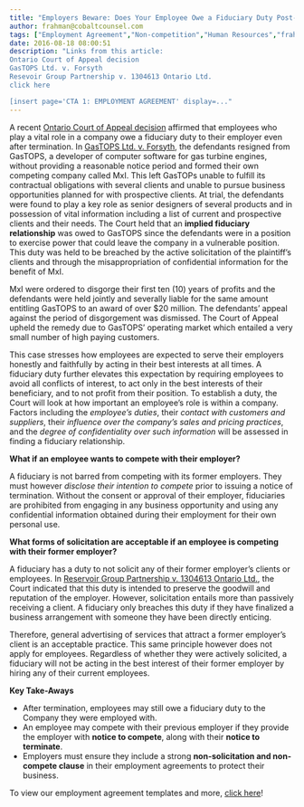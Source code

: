 ```yaml
---
title: "Employers Beware: Does Your Employee Owe a Fiduciary Duty Post-Termination?"
author: frahman@cobaltcounsel.com
tags: ["Employment Agreement","Non-competition","Human Resources","frahman"]
date: 2016-08-18 08:00:51
description: "Links from this article:
Ontario Court of Appeal decision
GasTOPS Ltd. v. Forsyth
Resevoir Group Partnership v. 1304613 Ontario Ltd.
click here

[insert page='CTA 1: EMPLOYMENT AGREEMENT' display=..."
---
```


 



A recent [Ontario Court of Appeal decision](http://www.canlii.org/en/on/onca/doc/2012/2012onca134/2012onca134.html) affirmed that employees who play a vital role in a company owe a fiduciary duty to their employer even after termination. In [GasTOPS Ltd. v. Forsyth](http://www.canlii.org/en/on/onsc/doc/2009/2009canlii66153/2009canlii66153.html), the defendants resigned from GasTOPS, a developer of computer software for gas turbine engines, without providing a reasonable notice period and formed their own competing company called MxI. This left GasTOPs unable to fulfill its contractual obligations with several clients and unable to pursue business opportunities planned for with prospective clients. At trial, the defendants were found to play a key role as senior designers of several products and in possession of vital information including a list of current and prospective clients and their needs. The Court held that an **implied fiduciary relationship** was owed to GasTOPS since the defendants were in a position to exercise power that could leave the company in a vulnerable position. This duty was held to be breached by the active solicitation of the plaintiff’s clients and through the misappropriation of confidential information for the benefit of MxI.

MxI were ordered to disgorge their first ten (10) years of profits and the defendants were held jointly and severally liable for the same amount entitling GasTOPS to an award of over $20 million. The defendants’ appeal against the period of disgorgement was dismissed. The Court of Appeal upheld the remedy due to GasTOPS’ operating market which entailed a very small number of high paying customers.

This case stresses how employees are expected to serve their employers honestly and faithfully by acting in their best interests at all times. A fiduciary duty further elevates this expectation by requiring employees to avoid all conflicts of interest, to act only in the best interests of their beneficiary, and to not profit from their position. To establish a duty, the Court will look at how important an employee’s role is within a company. Factors including the *employee’s duties*, their *contact with customers and suppliers*, their *influence over the company’s sales and pricing practices*, and the *degree of confidentiality over such information* will be assessed in finding a fiduciary relationship.


**What if an employee wants to compete with their employer?**

A fiduciary is not barred from competing with its former employers. They must however *disclose their intention to compete* prior to issuing a notice of termination. Without the consent or approval of their employer, fiduciaries are prohibited from engaging in any business opportunity and using any confidential information obtained during their employment for their own personal use.


**What forms of solicitation are acceptable if an employee is competing with their former employer?**

A fiduciary has a duty to not solicit any of their former employer’s clients or employees. In [Reservoir Group Partnership v. 1304613 Ontario Ltd.](http://www.canlii.org/en/on/onsc/doc/2007/2007canlii921/2007canlii921.html), the Court indicated that this duty is intended to preserve the goodwill and reputation of the employer. However, solicitation entails more than passively receiving a client. A fiduciary only breaches this duty if they have finalized a business arrangement with someone they have been directly enticing. 

Therefore, general advertising of services that attract a former employer’s client is an acceptable practice. This same principle however does not apply for employees. Regardless of whether they were actively solicited, a fiduciary will not be acting in the best interest of their former employer by hiring any of their current employees.


**Key Take-Aways**
- After termination, employees may still owe a fiduciary duty to the Company they were employed with.
- An employee may compete with their previous employer if they provide the employer with **notice to compete**, along with their **notice to terminate**.
- Employers must ensure they include a strong **non-solicitation and non-compete clause** in their employment agreements to protect their business.

To view our employment agreement templates and more, [click here](https://www.clausehound.com/documents/)!
